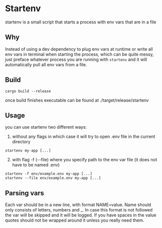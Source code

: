 # Startenv
startenv is a small script that starts a process with env vars that are in a file
## Why
Instead of using a dev dependency to plug env vars at runtime or write all env vars in terminal when starting the process, which can be quite messy, just preface whatever process you are running with ```startenv``` and it will automatically pull all env vars from a file.
## Build
```
cargo build --release
````  
once build finishes executable can be found at ./target/release/startenv
## Usage
you can use startenv two different ways:  
1. without any flags in which case it will try to open .env file in the current directory
```
startenv my-app [...]
```
2.  with flag -f (--file) where you specify path to the env var file (it does not have to be named .env)
```
startenv -f env/example.env my-app [...]
startenv --file env/example.env my-app [...]
```

## Parsing vars
Each var should be in a new line, with format NAME=value. Name should only consists of letters, numbers and _. In case this format is not followed the var will be skipped and it will be logged. If you have spaces in the value quotes should not be wrapped around it unless you really need them.